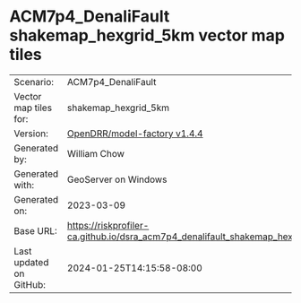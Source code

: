 # ACM7p4_DenaliFault shakemap_hexgrid_5km vector map tiles

|    			|			|
| --------------------- | --------------------- |
| Scenario:		| ACM7p4_DenaliFault		|
| Vector map tiles for:	| shakemap_hexgrid_5km		|
| Version:		| [OpenDRR/model-factory v1.4.4](https://github.com/OpenDRR/model-factory/releases/tag/v1.4.4)	|
| Generated by:		| William Chow	|
| Generated with:	| GeoServer on Windows	|
| Generated on:		| 2023-03-09	|
| Base URL:		| <https://riskprofiler-ca.github.io/dsra_acm7p4_denalifault_shakemap_hexgrid_5km/> |
| Last updated on GitHub: | 2024-01-25T14:15:58-08:00 |
